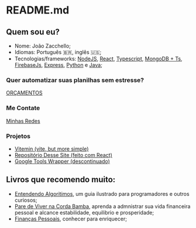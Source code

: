 # README.md
## Quem sou eu?
- Nome: João Zacchello;
- Idiomas: Português 🇧🇷, inglês 🇺🇸;
- Tecnologias/frameworks: [NodeJS](https://nodejs.org/en/about), [React](https://react.dev), [Typescript](https://www.typescriptlang.org), [MongoDB + Ts](https://www.mongodb.com/atlas/database), [FirebaseJs](https://firebase.google.com/?hl=en), [Express](https://expressjs.com), [Python](https://www.python.org) e [Java](https://www.java.com/en/download/help/whatis_java.html);

### Quer automatizar suas planilhas sem estresse?
[ORÇAMENTOS](/automatizacoes)

### Me Contate
[Minhas Redes](/linktree)

### Projetos
- [Vitemin (vite, but more simple)](https://github.com/zacchellodev/vitemin)
- [Repositório Desse Site (feito com React)](https://github.com/xongs08/xongs08.github.io)
- [Google Tools Wrapper (descontinuado)](https://github.com/xongs08/google-tools-wrapper)

## Livros que recomendo muito:
- [Entendendo Algoritimos](https://a.co/d/ehiNyci), um guia ilustrado para programadores e outros curiosos;
- [Pare de Viver na Corda Bamba](https://a.co/d/jcd1UPY), aprenda a admnistrar sua vida financeira pessoal e alcance estabilidade, equilibrio e prosperidade;
- [Finanças Pessoais](https://a.co/d/8wr4jWK), conhecer para enriquecer;
